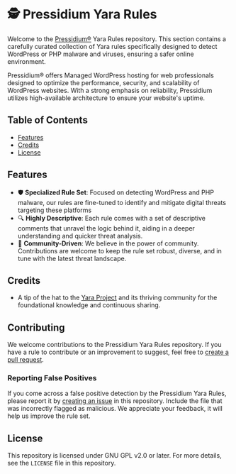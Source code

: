 # 🕵️ Pressidium Yara Rules

Welcome to the [Pressidium®](https://pressidium.com/) Yara Rules repository. This section contains a carefully curated collection of Yara rules specifically designed to detect WordPress or PHP malware and viruses, ensuring a safer online environment. 

Pressidium® offers Managed WordPress hosting for web professionals designed to optimize the performance, security, and scalability of WordPress websites. With a strong emphasis on reliability, Pressidium utilizes high-available architecture to ensure your website's uptime.

## Table of Contents

- [Features](#features)
- [Credits](#credits)
- [License](#license)

## Features

- 🛡️ **Specialized Rule Set**: Focused on detecting WordPress and PHP malware, our rules are fine-tuned to identify and mitigate digital threats targeting these platforms
- 🔍 **Highly Descriptive**: Each rule comes with a set of descriptive comments that unravel the logic behind it, aiding in a deeper understanding and quicker threat analysis.
- 🤝 **Community-Driven**: We believe in the power of community. Contributions are welcome to keep the rule set robust, diverse, and in tune with the latest threat landscape.

## Credits

- A tip of the hat to the [Yara Project](https://virustotal.github.io/yara/) and its thriving community for the foundational knowledge and continuous sharing.

## Contributing

We welcome contributions to the Pressidium Yara Rules repository. If you have a rule to contribute or an improvement to suggest, feel free to [create a pull request](https://github.com/pressidium/pressidium-yara-rules/pulls).

### Reporting False Positives

If you come across a false positive detection by the Pressidium Yara Rules, please report it by [creating an issue](https://github.com/pressidium/pressidium-yara-rules/issues) in this repository. Include the file that was incorrectly flagged as malicious. We appreciate your feedback, it will help us improve the rule set.

## License
This repository is licensed under GNU GPL v2.0 or later. For more details, see the `LICENSE` file in this repository.

